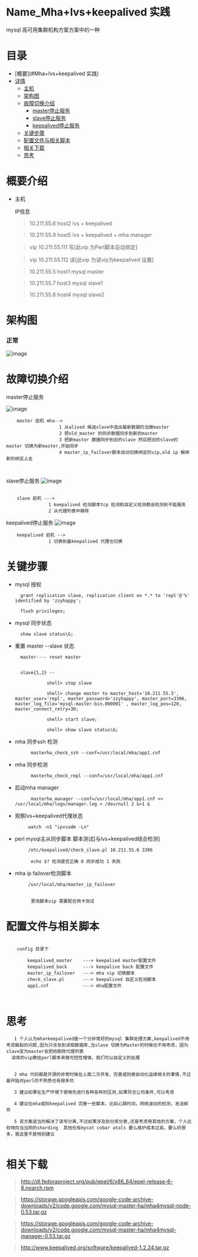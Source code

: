 Name_Mha+lvs+keepalived 实践
=================

mysql 高可用集群机构方案方案中的一种 


目录
=================

* [概要](#Mha+lvs+keepalived 实践)
* [详情](#详情)
	* [主机](#主机)
	* [架构图](#架构图)
	* [故障切换介绍](#故障切换介绍)
		* [master停止服务](#master停止服务)
		* [slave停止服务](#master停止服务)
		* [keepalived停止服务](#keepalived停止服务)
	* [关键步骤](#关键步骤)
	* [配置文件与相关脚本](#配置文件与相关脚本)
	* [相关下载](#相关下载)
	* [思考](#思考)
	
	
概要介绍
=================

* 主机

	IP信息
	
	> 10.211.55.6 host2 lvs + keepalived 
	
	> 10.211.55.9 host5 lvs + keepalived + mha manager
	
	
	> vip 10.211.55.111 写[此vip 为Perl脚本自动绑定]
	
	> vip 10.211.55.112 读[此vip 为读vip为keepalived 设置]
	
	
	> 10.211.55.5 host1 mysql master 
	
	> 10.211.55.7 host3 mysql slave1
	
	> 10.211.55.8 host4 mysql slave2
	
架构图
=================


### 正常

![image](https://github.com/kobehaha/B2B-Bussiness-System-plugin/blob/master/image/normal.png)


    
故障切换介绍
=================

master停止服务

![image](https://github.com/kobehaha/B2B-Bussiness-System-plugin/blob/master/image/master_down.png)

```
    master 宕机 mha--> 
                    1 从alived 候选slave中选出最新数据的当做master
                    2 把old_master 的同步数据同步到新的master
                    3 把新master 数据同步到旧的slave 然后把旧的slave的master 切换为新master,开始同步
                    4 master_ip_failover脚本自动切换绑定的vip,old ip 解绑 新的绑定上去
                      
                       
```


slave停止服务
![image](https://github.com/kobehaha/B2B-Bussiness-System-plugin/blob/master/image/slave_down.png)

```

    slave 宕机 ---> 
                1 keepalived 检测脚本tcp 检测和自定义检测都会检测到不能服务
                2 从代理列表中移除
```
keepalived停止服务
![image](https://github.com/kobehaha/B2B-Bussiness-System-plugin/blob/master/image/keepalived_down.png)

```
    keepalived 宕机 -->
                1 切换到备keepalived 代理也切换
```
	

关键步骤
=================

* mysql 授权
 
		grant replication slave, replication client on *.* to 'repl'@'%' identified by 'zzyhappy';
	
		flush privileges;
	

* mysql 同步状态

		show slave status\G;
 
* 重置 master --slave 状态


		master---- reset master
		
		
		slave{1,2} --
		
				  shell> stop slave 
		
				  shell> change master to master_host='10.211.55.5', master_user='repl', master_password='zzyhappy', master_port=3306, master_log_file='mysql-master-bin.000001' , master_log_pos=120, master_connect_retry=30;
				  
				  shell> start slave;
				  
				  shell> show slave status\G;

* mha 同步ssh 检测
 
 			masterha_check_ssh --conf=/usr/local/mha/app1.cnf
 			
* mha 同步检测
 
 			masterha_check_repl --conf=/usr/local/mha/app1.cnf
 	
 				  
* 启动mha manager 
    
            masterha_manager --conf=/usr/local/mha/app1.cnf >> /usr/local/mha/logs/manager.log < /dev/null 2 &>1 &
 			

 * 观察lvs+keepalived代理状态
 
			watch -n1 "ipvsadm -Ln"

 * perl mysql主从同步脚本 脚本测试[与lvs+keepalived结合检测]
 
 			/etc/keepalived/check_slave.pl 10.211.55.6 3306
 			
 			 echo $? 检测是否正确 0 同步成功 1 失败
 		
 			
 * mha ip failover检测脚本  

 			/usr/local/mha/master_ip_failover
 			
 
 			 更改脚本vip 需要配合网卡测试			



配置文件与相关脚本
=================

```

    config 目录下
        
        keepalived_master    ---> keepalied master配置文件 
        keepalived_back      ---> keepalive back 配置文件
        master_ip_failover   ---> mha vip 切换脚本
        check_slave.pl       ---> keepalived 自定义检测脚本
        app1.cnf             ---> mha配置文件
        
    
```


思考
=================

```
   1 个人认为mha+keepalived是一个分非常好的mysql 集群处理方案,keepalived不用考虑脑裂的问题,因为只涉及到读取数据库,当slave 切换为Master的时候也不用考虑，因为slave变为master会把他剔除代理列表
  读库的vip教给perl脚本来做可控性增强，我们可以自定义的处理
  
   
   2 mha 代码都是开源的非常时候在上面二次开发，完善或则做自动化运维相关的事情,不过最开始对perl的不熟悉也有很多坑
   
   3 建议如果在生产环境下使用先进行各种各样的压测,如果符合公司条件,可以考虑
   
   4 建议在mha或则keepalived 完善一些脚本，比如心跳时间，网络波动的检测，发送邮件
   
   5 该方案适当的解决了读写分离,不过如果涉及到分库分表,还是考虑用其他的方案，个人比较倾向当当网的sharding  其他也有mycat cobar atals 要么维护成本过高，要么坑很多，我这里不是特别建议  
    
```
相关下载
=================

>http://dl.fedoraproject.org/pub/epel/6/x86_64/epel-release-6-8.noarch.rpm
  
> https://storage.googleapis.com/google-code-archive-downloads/v2/code.google.com/mysql-master-ha/mha4mysql-node-0.53.tar.gz
  
 > https://storage.googleapis.com/google-code-archive-downloads/v2/code.google.com/mysql-master-ha/mha4mysql-manager-0.53.tar.gz
  
> http://www.keepalived.org/software/keepalived-1.2.24.tar.gz

  
	

